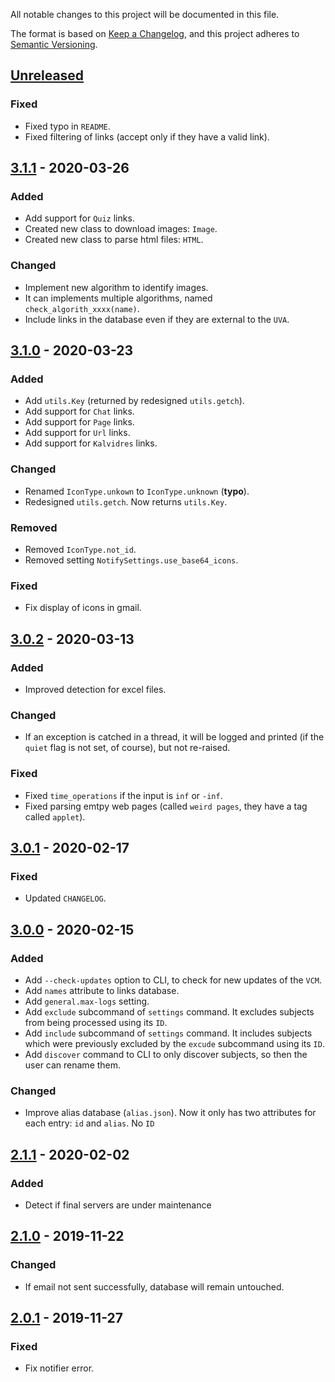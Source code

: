 All notable changes to this project will be documented in this file.

The format is based on [Keep a Changelog](https://keepachangelog.com/en/1.0.0/),
and this project adheres to [Semantic Versioning](https://semver.org/spec/v2.0.0.html).


## [Unreleased]
### Fixed
* Fixed typo in `README`.
* Fixed filtering of links (accept only if they have a valid link).


## [3.1.1] - 2020-03-26
### Added
* Add support for `Quiz` links.
* Created new class to download images: `Image`.
* Created new class to parse html files: `HTML`.

### Changed
* Implement new algorithm to identify images.
* It can implements multiple algorithms, named `check_algorith_xxxx(name)`.
* Include links in the database even if they are external to the `UVA`.


## [3.1.0] - 2020-03-23
### Added
* Add `utils.Key` (returned by redesigned `utils.getch`).
* Add support for `Chat` links.
* Add support for `Page` links.
* Add support for `Url` links.
* Add support for `Kalvidres` links.

### Changed
* Renamed `IconType.unkown` to `IconType.unknown` (**typo**).
* Redesigned `utils.getch`. Now returns `utils.Key`.

### Removed
* Removed `IconType.not_id`.
* Removed setting `NotifySettings.use_base64_icons`.

### Fixed
* Fix display of icons in gmail.


## [3.0.2] - 2020-03-13
### Added
* Improved detection for excel files.

### Changed
* If an exception is catched in a thread, it will be logged and printed (if the `quiet` flag is not set, of course), but not re-raised.

### Fixed
* Fixed `time_operations` if the input is `inf` or `-inf`.
* Fixed parsing emtpy web pages (called `weird pages`, they have a tag called `applet`).


## [3.0.1] - 2020-02-17
### Fixed
* Updated `CHANGELOG`.


## [3.0.0] - 2020-02-15
### Added
* Add `--check-updates` option to CLI, to check for new updates of the `VCM`.
* Add `names` attribute to links database.
* Add `general.max-logs` setting.
* Add `exclude` subcommand of `settings` command. It excludes subjects from being processed using its `ID`.
* Add `include` subcommand of `settings` command. It includes subjects which were previously excluded by the `excude` subcommand using its `ID`.
* Add `discover` command to CLI to only discover subjects, so then the user can rename them.

### Changed
* Improve alias database (`alias.json`). Now it only has two attributes for each entry: `id` and `alias`. No `ID`


## [2.1.1] - 2020-02-02
### Added
* Detect if final servers are under maintenance


## [2.1.0] - 2019-11-22
### Changed
* If email not sent successfully, database will remain untouched.


## [2.0.1] - 2019-11-27
### Fixed
* Fix notifier error.


[unreleased]: https://github.com/sralloza/vcm/compare/v3.1.1...HEAD
[3.1.1]: https://github.com/sralloza/vcm/compare/v3.1.0...v3.1.1
[3.1.0]: https://github.com/sralloza/vcm/compare/v3.0.2...v3.1.0
[3.0.2]: https://github.com/sralloza/vcm/compare/v3.0.1...v3.0.2
[3.0.1]: https://github.com/sralloza/vcm/compare/v3.0.0...v3.0.1
[3.0.0]: https://github.com/sralloza/vcm/compare/v2.1.1...v3.0.0
[2.1.1]: https://github.com/sralloza/vcm/compare/v2.1.0...v2.1.1
[2.1.0]: https://github.com/sralloza/vcm/compare/v2.0.1...v2.1.0
[2.0.1]: https://github.com/sralloza/vcm/compare/v2.0.0...v2.0.1
